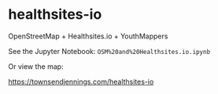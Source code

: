# healthsites-io
OpenStreetMap + Healthsites.io + YouthMappers

See the Jupyter Notebook: `OSM%20and%20Healthsites.io.ipynb`

Or view the map:

https://townsendjennings.com/healthsites-io
